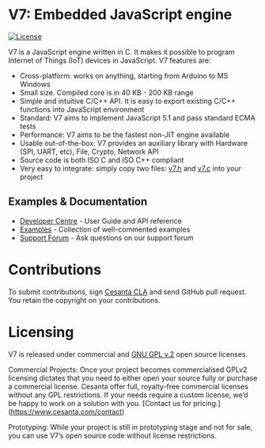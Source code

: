 V7: Embedded JavaScript engine
==============================

[![License](https://img.shields.io/badge/license-GPL_2-green.svg)](https://github.com/cesanta/v7/blob/master/LICENSE)

V7 is a JavaScript engine written in C.
It makes it possible to program Internet of Things (IoT) devices
in JavaScript. V7 features are:

- Cross-platform: works on anything, starting from Arduino to MS Windows
- Small size. Compiled core is in 40 KB - 200 KB range
- Simple and intuitive C/C++ API. It is easy to export existing C/C++
  functions into JavaScript environment
- Standard: V7 aims to implement JavaScript 5.1 and pass standard ECMA tests
- Performance: V7 aims to be the fastest non-JIT engine available
- Usable out-of-the-box: V7 provides an auxiliary library with
  Hardware (SPI, UART, etc), File, Crypto, Network API
- Source code is both ISO C and ISO C++ compliant
- Very easy to integrate: simply copy two files: [v7.h](v7.h)
   and [v7.c](v7.c) into your project

## Examples & Documentation

- [Developer Centre](https://docs.cesanta.com/v7/dev) - User Guide and API reference
- [Examples](https://github.com/cesanta/v7/tree/master/examples) - Collection of well-commented examples
- [Support Forum](http://forum.cesanta.com/index.php?p=/categories/v7) - Ask questions on our support forum

# Contributions

To submit contributions, sign
[Cesanta CLA](https://docs.cesanta.com/contributors_la.shtml)
and send GitHub pull request. You retain the copyright on your contributions.

# Licensing

V7 is released under commercial and [GNU GPL v.2](http://www.gnu.org/licenses/old-licenses/gpl-2.0.html) open source licenses.

Commercial Projects:
Once your project becomes commercialised GPLv2 licensing dictates that you need to either open your source fully or purchase a commercial license. Cesanta offer full, royalty-free commercial licenses without any GPL restrictions. If your needs require a custom license, we’d be happy to work on a solution with you. [Contact us for pricing.] (https://www.cesanta.com/contact)

Prototyping:
While your project is still in prototyping stage and not for sale, you can use V7’s open source code without license restrictions.
